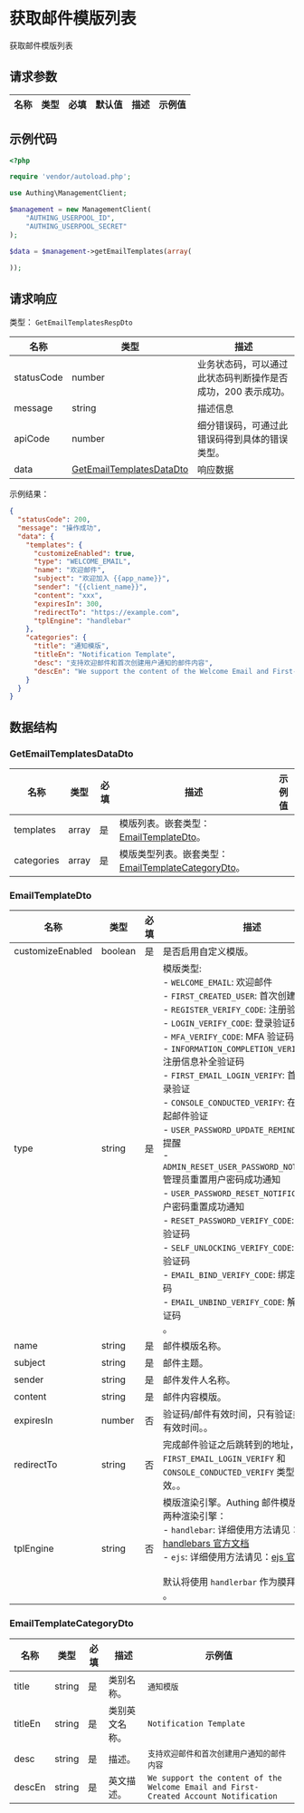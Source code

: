 # 获取邮件模版列表

<!--
  警告⚠️：
  不要直接修改该文档，
  https://github.com/Authing/authing-docs-factory
  使用该项目进行生成
-->

<LastUpdated />

获取邮件模版列表

## 请求参数

| 名称 | 类型 | 必填 | 默认值 | 描述 | 示例值 |
| ---- | ---- | ---- | ---- | ---- | ---- |


## 示例代码

```php
<?php

require 'vendor/autoload.php';

use Authing\ManagementClient;

$management = new ManagementClient(
    "AUTHING_USERPOOL_ID",
    "AUTHING_USERPOOL_SECRET"
);

$data = $management->getEmailTemplates(array(
  
));
```


## 请求响应

类型： `GetEmailTemplatesRespDto`

| 名称 | 类型 | 描述 |
| ---- | ---- | ---- |
| statusCode | number | 业务状态码，可以通过此状态码判断操作是否成功，200 表示成功。 |
| message | string | 描述信息 |
| apiCode | number | 细分错误码，可通过此错误码得到具体的错误类型。 |
| data | <a href="#GetEmailTemplatesDataDto">GetEmailTemplatesDataDto</a> | 响应数据 |



示例结果：

```json
{
  "statusCode": 200,
  "message": "操作成功",
  "data": {
    "templates": {
      "customizeEnabled": true,
      "type": "WELCOME_EMAIL",
      "name": "欢迎邮件",
      "subject": "欢迎加入 {{app_name}}",
      "sender": "{{client_name}}",
      "content": "xxx",
      "expiresIn": 300,
      "redirectTo": "https://example.com",
      "tplEngine": "handlebar"
    },
    "categories": {
      "title": "通知模版",
      "titleEn": "Notification Template",
      "desc": "支持欢迎邮件和首次创建用户通知的邮件内容",
      "descEn": "We support the content of the Welcome Email and First-Created Account Notification"
    }
  }
}
```

## 数据结构


### <a id="GetEmailTemplatesDataDto"></a> GetEmailTemplatesDataDto

| 名称 | 类型 | 必填 | 描述 | 示例值 |
| ---- |  ---- | ---- | ---- | ---- |
| templates | array | 是 | 模版列表。嵌套类型：<a href="#EmailTemplateDto">EmailTemplateDto</a>。  |  |
| categories | array | 是 | 模版类型列表。嵌套类型：<a href="#EmailTemplateCategoryDto">EmailTemplateCategoryDto</a>。  |  |


### <a id="EmailTemplateDto"></a> EmailTemplateDto

| 名称 | 类型 | 必填 | 描述 | 示例值 |
| ---- |  ---- | ---- | ---- | ---- |
| customizeEnabled | boolean | 是 | 是否启用自定义模版。  |  `true` |
| type | string | 是 | 模版类型:<br>- `WELCOME_EMAIL`: 欢迎邮件<br>- `FIRST_CREATED_USER`: 首次创建用户通知<br>- `REGISTER_VERIFY_CODE`: 注册验证码<br>- `LOGIN_VERIFY_CODE`: 登录验证码<br>- `MFA_VERIFY_CODE`: MFA 验证码<br>- `INFORMATION_COMPLETION_VERIFY_CODE`: 注册信息补全验证码<br>- `FIRST_EMAIL_LOGIN_VERIFY`: 首次邮箱登录验证<br>- `CONSOLE_CONDUCTED_VERIFY`: 在控制台发起邮件验证<br>- `USER_PASSWORD_UPDATE_REMIND`: 用户到期提醒<br>- `ADMIN_RESET_USER_PASSWORD_NOTIFICATION`: 管理员重置用户密码成功通知<br>- `USER_PASSWORD_RESET_NOTIFICATION`: 用户密码重置成功通知<br>- `RESET_PASSWORD_VERIFY_CODE`: 重置密码验证码<br>- `SELF_UNLOCKING_VERIFY_CODE`: 自助解锁验证码<br>- `EMAIL_BIND_VERIFY_CODE`: 绑定邮箱验证码<br>- `EMAIL_UNBIND_VERIFY_CODE`: 解绑邮箱验证码<br>    。  | 可选枚举值：`WELCOME_EMAIL`,`FIRST_CREATED_USER`,`REGISTER_VERIFY_CODE`,`LOGIN_VERIFY_CODE`,`MFA_VERIFY_CODE`,`INFORMATION_COMPLETION_VERIFY_CODE`,`FIRST_EMAIL_LOGIN_VERIFY`,`CONSOLE_CONDUCTED_VERIFY`,`USER_PASSWORD_UPDATE_REMIND`,`ADMIN_RESET_USER_PASSWORD_NOTIFICATION`,`USER_PASSWORD_RESET_NOTIFICATION`,`RESET_PASSWORD_VERIFY_CODE`,`SELF_UNLOCKING_VERIFY_CODE`,`EMAIL_BIND_VERIFY_CODE`,`EMAIL_UNBIND_VERIFY_CODE` |
| name | string | 是 | 邮件模版名称。  |  `欢迎邮件` |
| subject | string | 是 | 邮件主题。  |  `欢迎加入 {{app_name}}` |
| sender | string | 是 | 邮件发件人名称。  |  `{{client_name}}` |
| content | string | 是 | 邮件内容模版。  |  `xxx` |
| expiresIn | number | 否 | 验证码/邮件有效时间，只有验证类邮件才有有效时间。。  |  `300` |
| redirectTo | string | 否 | 完成邮件验证之后跳转到的地址，只针对 `FIRST_EMAIL_LOGIN_VERIFY` 和 `CONSOLE_CONDUCTED_VERIFY` 类型的模版有效。。  |  `https://example.com` |
| tplEngine | string | 否 | 模版渲染引擎。Authing 邮件模版目前支持两种渲染引擎：<br>- `handlebar`: 详细使用方法请见：[handlebars 官方文档](https://handlebarsjs.com/)<br>- `ejs`: 详细使用方法请见：[ejs 官方文档](https://ejs.co/)<br><br>默认将使用 `handlerbar` 作为膜拜渲染引擎。<br>。  | 可选枚举值：`handlebar`,`ejs` |


### <a id="EmailTemplateCategoryDto"></a> EmailTemplateCategoryDto

| 名称 | 类型 | 必填 | 描述 | 示例值 |
| ---- |  ---- | ---- | ---- | ---- |
| title | string | 是 | 类别名称。  |  `通知模版` |
| titleEn | string | 是 | 类别英文名称。  |  `Notification Template` |
| desc | string | 是 | 描述。  |  `支持欢迎邮件和首次创建用户通知的邮件内容` |
| descEn | string | 是 | 英文描述。  |  `We support the content of the Welcome Email and First-Created Account Notification` |


